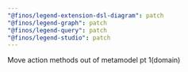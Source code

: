 ```yaml
---
"@finos/legend-extension-dsl-diagram": patch
"@finos/legend-graph": patch
"@finos/legend-query": patch
"@finos/legend-studio": patch
---
```


Move action methods out of metamodel pt 1(domain)